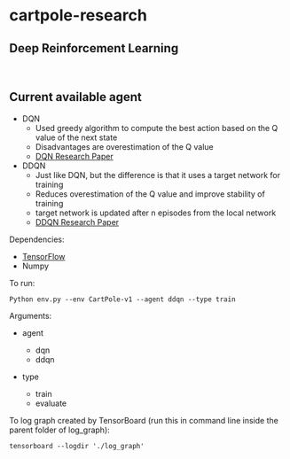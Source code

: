 # cartpole-research

## Deep Reinforcement Learning
</br>

## Current available agent
- DQN
    - Used greedy algorithm to compute the best action based on the Q value of the next state
    - Disadvantages are overestimation of the Q value
    - [DQN Research Paper](https://arxiv.org/pdf/1312.5602.pdf)
- DDQN
    - Just like DQN, but the difference is that it uses a target network for training
    - Reduces overestimation of the Q value and improve stability of training
    - target network is updated after n episodes from the local network
    - [DDQN Research Paper](https://arxiv.org/pdf/1509.06461.pdf)


Dependencies:
- [TensorFlow](https://www.tensorflow.org/)
- Numpy

To run:
    
    Python env.py --env CartPole-v1 --agent ddqn --type train
    
    
Arguments:
- agent
  - dqn
  - ddqn

- type
  - train
  - evaluate


To log graph created by TensorBoard (run this in command line inside the parent folder of log_graph):

    tensorboard --logdir './log_graph'
